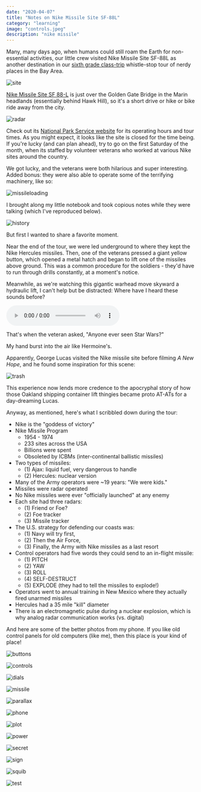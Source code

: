 ```yaml
---
date: "2020-04-07"
title: "Notes on Nike Missile Site SF-88L"
category: "learning"
image: "controls.jpeg"
description: "nike missile"
---
```


Many, many days ago, when humans could still roam the Earth for non-essential activities, our little crew visited Nike Missile Site SF-88L as another destination in our [sixth grade class-trip](/notes-on-map-and-compass-navigation) whistle-stop tour of nerdy places in the Bay Area.

![site](./images/site.jpeg)

[Nike Missile Site SF 88-L](https://en.wikipedia.org/wiki/Nike_Missile_Site_SF-88) is just over the Golden Gate Bridge in the Marin headlands (essentially behind Hawk Hill), so it's a short drive or hike or bike ride away from the city.

![radar](./images/radar.jpeg)

Check out its [National Park Service website](https://www.nps.gov/goga/nike-missile-site.htm) for its operating hours and tour times. As you might expect, it looks like the site is closed for the time being. If you're lucky (and can plan ahead), try to go on the first Saturday of the month, when its staffed by volunteer veterans who worked at various Nike sites around the country. 

We got lucky, and the veterans were both hilarious and super interesting. Added bonus: they were also able to operate some of the terrifying machinery, like so:

![missileloading](./images/animation.gif)

I brought along my little notebook and took copious notes while they were talking (which I've reproduced below). 

![history](./images/history.jpeg)

But first I wanted to share a favorite moment.

Near the end of the tour, we were led underground to where they kept the Nike Hercules missiles. Then, one of the veterans pressed a giant yellow button, which opened a metal hatch and began to lift one of the missiles above ground. This was a common procedure for the soldiers - they'd have to run through drills constantly, at a moment's notice.

Meanwhile, as we're watching this gigantic warhead move skyward a hydraulic lift, I can't help but be distracted: Where have I heard these sounds before?

<audio controls="controls">
  <source type="audio/mp3" src="./images/trash_compactor.mp3"></source>
</audio>

That's when the veteran asked, "Anyone ever seen Star Wars?"

My hand burst into the air like Hermoine's.

Apparently, George Lucas visited the Nike missile site before filming *A New Hope*, and he found some inspiration for this scene:

![trash](./images/trash.jpg)

This experience now lends more credence to the apocryphal story of how those Oakland shipping container lift thingies became proto AT-ATs for a day-dreaming Lucas.

Anyway, as mentioned, here's what I scribbled down during the tour:

* Nike is the "goddess of victory"
* Nike Missile Program
  * 1954 - 1974
  * 233 sites across the USA
  * Billions were spent
  * Obsoleted by ICBMs (inter-continental ballistic missiles)
* Two types of missiles:
  * (1) Ajax: liquid fuel, very dangerous to handle
  * (2) Hercules: nuclear version
* Many of the Army operators were ~19 years: "We were kids."
* Missiles were radar operated
* No Nike missiles were ever "officially launched" at any enemy
* Each site had three radars:
  * (1) Friend or Foe?
  * (2) Foe tracker
  * (3) Missile tracker
* The U.S. strategy for defending our coasts was:
  * (1) Navy will try first,
  * (2) Then the Air Force,
  * (3) Finally, the Army with Nike missiles as a last resort
* Control operators had five words they could send to an in-flight missile:
  * (1) PITCH
  * (2) YAW
  * (3) ROLL
  * (4) SELF-DESTRUCT
  * (5) EXPLODE (they had to tell the missiles to explode!)
* Operators went to annual training in New Mexico where they actually fired unarmed missiles
* Hercules had a 35 mile "kill" diameter
* There is an electromagnetic pulse during a nuclear explosion, which is why analog radar communication works (vs. digital)

And here are some of the better photos from my phone. If you like old control panels for old computers (like me), then this place is your kind of place!

![buttons](./images/buttons.jpeg)

![controls](./images/controls.jpeg)

![dials](./images/dials.jpeg)

![missile](./images/missile.jpeg)

![parallax](./images/parallax.jpeg)

![phone](./images/phone.jpeg)

![plot](./images/plot.jpeg)

![power](./images/power.jpeg)

![secret](./images/secret.jpeg)

![sign](./images/sign.jpeg)

![squib](./images/squib.jpeg)

![test](./images/test.jpeg)